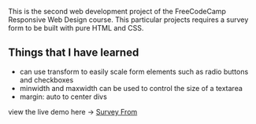 This is the second web development project of the FreeCodeCamp Responsive Web Design course. This particular projects requires a survey form to be built with pure HTML and CSS. 

## Things that I have learned
- can use transform to easily scale form elements such as radio buttons and checkboxes
- minwidth and maxwidth can be used to control the size of a textarea
- margin: auto to center divs

view the live demo here -> [Survey From](https://sczh0509.github.io/Survey_Form/)
